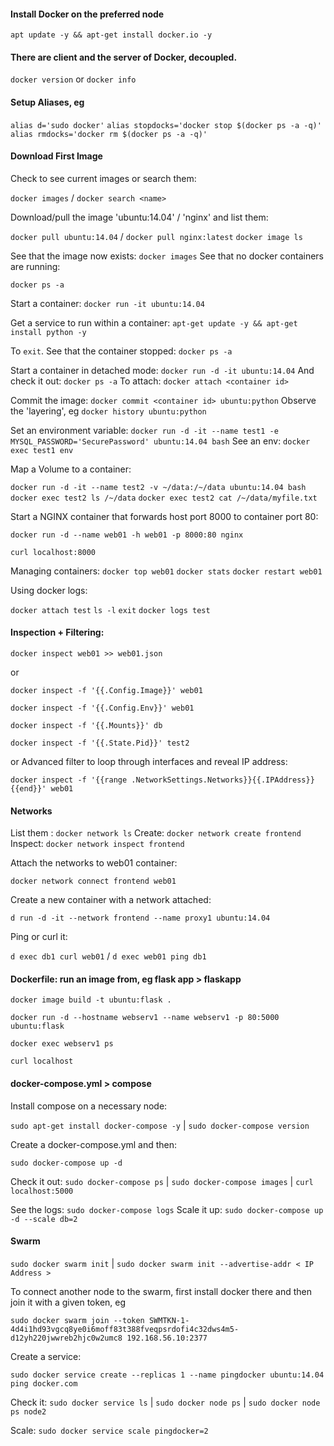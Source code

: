 #### Install Docker on the preferred node
`apt update -y && apt-get install docker.io -y`

#### There are client and the server of Docker, decoupled.
`docker version` or `docker info`
#### Setup Aliases, eg
`alias d='sudo docker'`
`alias stopdocks='docker stop $(docker ps -a -q)'`
`alias rmdocks='docker rm $(docker ps -a -q)'`

#### Download First Image
Check to see current images or search them:

`docker images` / `docker search <name>`

Download/pull the image 'ubuntu:14.04' / 'nginx' and list them:

`docker pull ubuntu:14.04` / `docker pull nginx:latest`
 `docker image ls`

See that the image now exists: `docker images`
See that no docker containers are running:

`docker ps -a`

Start a container: `docker run -it ubuntu:14.04`

Get a service to run within a container: `apt-get update -y && apt-get install python -y`

To `exit`. See that the container stopped: `docker ps -a`

Start a container in detached mode: `docker run -d -it ubuntu:14.04` And check it out: `docker ps -a`
To attach: `docker attach <container id>`

Commit the image: `docker commit <container id> ubuntu:python`
Observe the 'layering', eg `docker history ubuntu:python`

Set an environment variable: `docker run -d -it --name test1 -e MYSQL_PASSWORD='SecurePassword' ubuntu:14.04 bash`
See an env: `docker exec test1 env`

Map a Volume to a container:

`docker run -d -it --name test2 -v ~/data:/~/data ubuntu:14.04 bash`
`docker exec test2 ls /~/data`
`docker exec test2 cat /~/data/myfile.txt`

Start a NGINX container that forwards host port 8000 to container port 80:

`docker run -d --name web01 -h web01 -p 8000:80 nginx`

`curl localhost:8000`

Managing containers:
`docker top web01` `docker stats` `docker restart web01`

Using docker logs: 

`docker attach test`
`ls -l` `exit`
`docker logs test`

#### Inspection + Filtering:

`docker inspect web01 >> web01.json`

or

`docker inspect -f '{{.Config.Image}}' web01`

`docker inspect -f '{{.Config.Env}}' web01`

`docker inspect -f '{{.Mounts}}' db`

`docker inspect -f '{{.State.Pid}}' test2`

or Advanced filter to loop through interfaces and reveal IP address:

`docker inspect -f '{{range .NetworkSettings.Networks}}{{.IPAddress}}{{end}}' web01`

#### Networks

List them : `docker network ls`
Create: `docker network create frontend`
Inspect: `docker network inspect frontend`

Attach the networks to web01 container:

`docker network connect frontend web01`

Create a new container with a network attached:

`d run -d -it --network frontend --name proxy1 ubuntu:14.04`

Ping or curl it:

`d exec db1 curl web01`  / `d exec web01 ping db1`


#### Dockerfile: run an image from, eg flask app > flaskapp

`docker image build -t ubuntu:flask .`

`docker run -d --hostname webserv1 --name webserv1 -p 80:5000 ubuntu:flask`

`docker exec webserv1 ps`

`curl localhost`


#### docker-compose.yml > compose

Install compose on a necessary node:

`sudo apt-get install docker-compose -y` | `sudo docker-compose version`

Create a docker-compose.yml and then:

`sudo docker-compose up -d`

Check it out: `sudo docker-compose ps` | `sudo docker-compose images` | `curl localhost:5000`

See the logs:   `sudo docker-compose logs`
Scale it up: `sudo docker-compose up -d --scale db=2`

#### Swarm

`sudo docker swarm init` | `sudo docker swarm init --advertise-addr < IP Address >`

To connect another node to the swarm, first install docker there and then join it with a given token, eg

`sudo docker swarm join --token SWMTKN-1-4d4i1hd93vgcq8ye0i6moff83t388fveqpsrdofi4c32dws4m5-d12yh220jwwreb2hjc0w2umc8 192.168.56.10:2377`

Create a service:

`sudo docker service create --replicas 1 --name pingdocker ubuntu:14.04 ping docker.com`

Check it: `sudo docker service ls` | `sudo docker node ps` | `sudo docker node ps node2`

Scale: `sudo docker service scale pingdocker=2`


